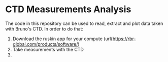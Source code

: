 # CTD Measurements Analysis

The code in this repository can be used to read, extract and plot data taken with Bruno's CTD. 
In order to do that:
1. Download the ruskin app for your compute (url{https://rbr-global.com/products/software/)
2. Take measurements with the CTD
3. 